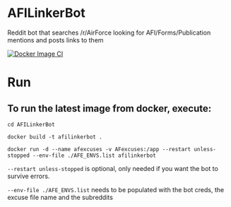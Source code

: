 # AFILinkerBot
Reddit bot that searches /r/AirForce looking for AFI/Forms/Publication mentions and posts links to them

[![Docker Image CI](https://github.com/HadManySons/AFILinkerBot/actions/workflows/docker-image.yml/badge.svg?branch=master)](https://github.com/HadManySons/AFILinkerBot/actions/workflows/docker-image.yml)

# Run
## To run the latest image from docker, execute:

`cd AFILinkerBot`

`docker build -t afilinkerbot .`

`docker run -d --name afexcuses -v AFexcuses:/app --restart unless-stopped --env-file ./AFE_ENVS.list afilinkerbot`

`--restart unless-stopped` is optional, only needed if you want the bot to survive errors.

`--env-file ./AFE_ENVS.list` needs to be populated with the bot creds, the excuse file name and the subreddits 
